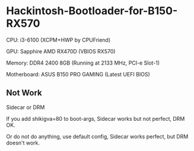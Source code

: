 # Hackintosh-Bootloader-for-B150-RX570

CPU: i3-6100 (XCPM+HWP by CPUFriend)

GPU: Sapphire AMD RX470D (VBIOS RX570)

Memory: DDR4 2400 8GB (Running at 2133 MHz, PCI-e Slot-1)

Motherboard: ASUS B150 PRO GAMING (Latest UEFI BIOS)

## Not Work
Sidecar or DRM

If you add shikigva=80 to boot-args, Sidecar works but not perfect, DRM OK.

Or do not do anything, use default config, Sidecar works perfect, but DRM doesn't work.
